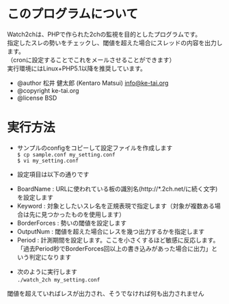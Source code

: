 # このプログラムについて

Watch2chは、PHPで作られた2chの監視を目的としたプログラムです。  
指定したスレの勢いをチェックし、閾値を超えた場合にスレッドの内容を出力します。  
（cronに設定することでこれをメールさせることができます）  
実行環境にはLinux+PHP5.1以降を推奨しています。  

* @author 松井 健太郎 (Kentaro Matsui) <info@ke-tai.org>
* @copyright ke-tai.org
* @license BSD


# 実行方法

* サンプルのconfigをコピーして設定ファイルを作成します  
`$ cp sample.conf my_setting.conf`  
`$ vi my_setting.conf`  

* 設定項目は以下の通りです  
 - BoardName : URLに使われている板の識別名(http://\*.2ch.net/に続く文字)を設定します  
 - Keyword : 対象としたいスレ名を正規表現で指定します（対象が複数ある場合は先に見つかったものを使用します）  
 - BorderForces : 勢いの閾値を設定します  
 - OutputNum : 閾値を超えた場合にレスを幾つ出力するかを指定します  
 - Period : 計測期間を設定します。ここを小さくするほど敏感に反応します。「過去Period秒でBorderForces回以上の書き込みがあった場合に出力」という判定になります  

* 次のように実行します  
`./watch_2ch my_setting.conf`  

閾値を超えていればレスが出力され、そうでなければ何も出力されません  

